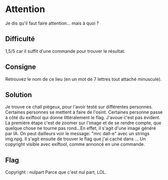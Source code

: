 # Attention

Je dis qu'il faut faire attention... mais à quoi ?

## Difficulté
1,5/5 car il suffit d'une commande pour trouver le résultat.

## Consigne
Retrouvez le nom de ce lieu (en un mot de 7 lettres tout attaché minuscule). 

## Solution
Je trouve ce chall piègeux, pour l'avoir testé sur différentes personnes. Certaines personnes se 
mettent à faire de l'osint. Certaines personne passe à côté du exiftool qui donne littéralement le flag.
J'avoue c'est pas évident.
La première étape c'est de zoomer sur l'image et de se rendre compte, que quelque chose ne tourne
pas rond...En effet, il s'agit d'une image généré par IA. On peut dailleurs voir le message:
"mrc dall-e" avec un strings img.npg. Il s'agit ensuite de trouver le flag que j'ai caché dans ...
Un copyright visible avec exiftool, comme annoncé en une commande.

## Flag
Copyright : nulpart
Parce que c'est nul part, LOL.
